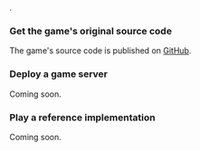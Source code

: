 .

### Get the game's original source code

The game's source code is published on [GitHub](https://github.com/open-duelyst/duelyst).

### Deploy a game server

Coming soon.

### Play a reference implementation

Coming soon.